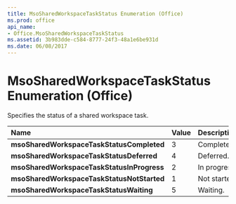 ```yaml
---
title: MsoSharedWorkspaceTaskStatus Enumeration (Office)
ms.prod: office
api_name:
- Office.MsoSharedWorkspaceTaskStatus
ms.assetid: 3b983dde-c584-8777-24f3-48a1e6be931d
ms.date: 06/08/2017
---
```



# MsoSharedWorkspaceTaskStatus Enumeration (Office)

Specifies the status of a shared workspace task.



|**Name**|**Value**|**Description**|
|:-----|:-----|:-----|
|**msoSharedWorkspaceTaskStatusCompleted**|3|Completed.|
|**msoSharedWorkspaceTaskStatusDeferred**|4|Deferred.|
|**msoSharedWorkspaceTaskStatusInProgress**|2|In progress.|
|**msoSharedWorkspaceTaskStatusNotStarted**|1|Not started.|
|**msoSharedWorkspaceTaskStatusWaiting**|5|Waiting.|

